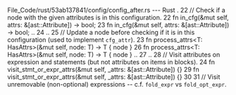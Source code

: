 File_Code/rust/53ab137841/config/config_after.rs --- Rust
 .                                                                                                                                                           22     // Check if a node with the given attributes is in this configuration.
22     fn in_cfg(&mut self, attrs: &[ast::Attribute]) -> bool;                                                                                               23     fn in_cfg(&mut self, attrs: &[ast::Attribute]) -> bool;
..                                                                                                                                                           24 
..                                                                                                                                                           25     // Update a node before checking if it is in this configuration (used to implement `cfg_attr`).
23     fn process_attrs<T: HasAttrs>(&mut self, node: T) -> T { node }                                                                                       26     fn process_attrs<T: HasAttrs>(&mut self, node: T) -> T { node }
..                                                                                                                                                           27 
..                                                                                                                                                           28     // Visit attributes on expression and statements (but not attributes on items in blocks).
24     fn visit_stmt_or_expr_attrs(&mut self, _attrs: &[ast::Attribute]) {}                                                                                  29     fn visit_stmt_or_expr_attrs(&mut self, _attrs: &[ast::Attribute]) {}
                                                                                                                                                             30 
                                                                                                                                                             31     // Visit unremovable (non-optional) expressions -- c.f. `fold_expr` vs `fold_opt_expr`.

